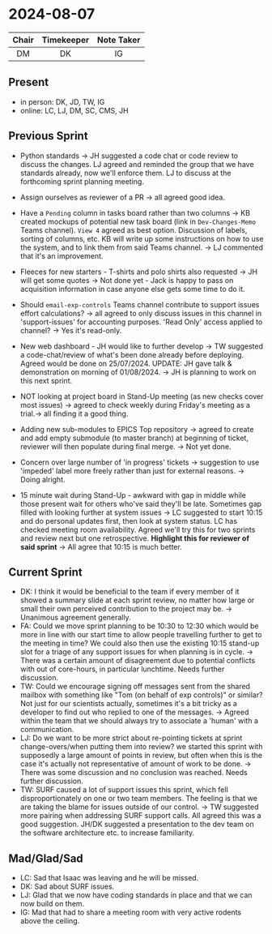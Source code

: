 # 2024-08-07

| Chair        | Timekeeper  | Note Taker   |
| :--------:   | :---------: | :----------: |
| DM           | DK          | IG           |

## Present
- in person: DK, JD, TW, IG
- online:    LC, LJ, DM, SC, CMS, JH


## Previous Sprint

- Python standards -> JH suggested a code chat or code review to discuss the changes.  LJ agreed and reminded the group that we have standards already, now we'll enforce them. LJ to discuss at the forthcoming sprint planning meeting.

- Assign ourselves as reviewer of a PR -> all agreed good idea.

- Have a `Pending` column in tasks board rather than two columns -> KB created mockups of potential new task board (link in `Dev-Changes-Memo` Teams channel).  `View 4` agreed as best option.  Discussion of labels, sorting of columns, etc.  KB will write up some instructions on how to use the system, and to link them from said Teams channel. -> LJ commented that it's an improvement.

- Fleeces for new starters - T-shirts and polo shirts also requested -> JH will get some quotes -> Not done yet - Jack is happy to pass on acquisition information in case anyone else gets some time to do it.

- Should `email-exp-controls` Teams channel contribute to support issues effort calculations? -> all agreed to only discuss issues in this channel in 'support-issues' for accounting purposes.  'Read Only' access applied to channel? -> Yes it's read-only.

- New web dashboard - JH would like to further develop -> TW suggested a code-chat/review of what's been done already before deploying.  Agreed would be done on 25/07/2024.  UPDATE: JH gave talk & demonstration on morning of 01/08/2024. -> JH is planning to work on this next sprint.

- NOT looking at project board in Stand-Up meeting (as new checks cover most issues) -> agreed to check weekly during Friday's meeting as a trial.-> all finding it a good thing.

- Adding new sub-modules to EPICS Top repository -> agreed to create and add empty submodule (to master branch) at beginning of ticket, reviewer will then populate during final merge. -> Not yet done.

- Concern over large number of 'in progress' tickets -> suggestion to use 'impeded' label more freely rather than just for external reasons. -> Doing alright.

- 15 minute wait during Stand-Up - awkward with gap in middle while those present wait for others who've said they'll be late.  Sometimes gap filled with looking further at system issues -> LC suggested to start 10:15 and do personal updates first, then look at system status.  LC has checked meeting room availability.  Agreed we'll try this for two sprints and review next but one retrospective.  **Highlight this for reviewer of said sprint** -> All agree that 10:15 is much better.


## Current Sprint
- DK: I think it would be beneficial to the team if every member of it showed a summary slide at each sprint review, no matter how large or small their own perceived contribution to the project may be. -> Unanimous agreement generally.
- FA: Could we move sprint planning to be 10:30 to 12:30 which would be more in line with our start time to allow people travelling further to get to the meeting in time? We could also then use the existing 10:15 stand-up slot for a triage of any support issues for when planning is in cycle. -> There was a certain amount of disagreement due to potential conflicts with out of core-hours, in particular lunchtime. Needs further discussion.
- TW: Could we encourage signing off messages sent from the shared mailbox with something like "Tom (on behalf of exp controls)" or similar? Not just for our scientists actually, sometimes it's a bit tricky as a developer to find out who replied to one of the messages. -> Agreed within the team that we should always try to associate a 'human' with a communication.
- LJ: Do we want to be more strict about re-pointing tickets at sprint change-overs/when putting them into review? we started this sprint with supposedly a large amount of points in review, but often when this is the case it's actually not representative of amount of work to be done. -> There was some discussion and no conclusion was reached. Needs further discussion.
- TW: SURF caused a lot of support issues this sprint, which fell disproportionately on one or two team members. The feeling is that we are taking the blame for issues outside of our control. -> TW suggested more pairing when addressing SURF support calls. All agreed this was a good suggestion. JH/DK suggested a presentation to the dev team on the software architecture etc. to increase familiarity.


## Mad/Glad/Sad

- LC: Sad that Isaac was leaving and he will be missed.
- DK: Sad about SURF issues.
- LJ: Glad that we now have coding standards in place and that we can now build on them.
- IG: Mad that had to share a meeting room with very active rodents above the ceiling.

